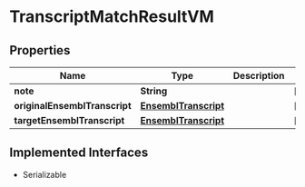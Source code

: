 

# TranscriptMatchResultVM


## Properties

Name | Type | Description | Notes
------------ | ------------- | ------------- | -------------
**note** | **String** |  |  [optional]
**originalEnsemblTranscript** | [**EnsemblTranscript**](EnsemblTranscript.md) |  |  [optional]
**targetEnsemblTranscript** | [**EnsemblTranscript**](EnsemblTranscript.md) |  |  [optional]


## Implemented Interfaces

* Serializable


